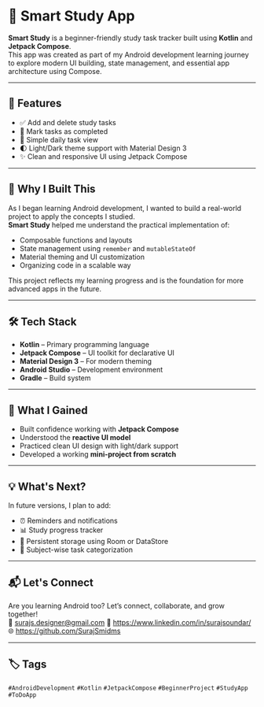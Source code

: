 # 📘 Smart Study App

**Smart Study** is a beginner-friendly study task tracker built using **Kotlin** and **Jetpack Compose**.  
This app was created as part of my Android development learning journey to explore modern UI building, state management, and essential app architecture using Compose.

---

## 🚀 Features

- ✅ Add and delete study tasks
- 📌 Mark tasks as completed
- 📅 Simple daily task view
- 🌓 Light/Dark theme support with Material Design 3
- ✨ Clean and responsive UI using Jetpack Compose

---

## 🧠 Why I Built This

As I began learning Android development, I wanted to build a real-world project to apply the concepts I studied.  
**Smart Study** helped me understand the practical implementation of:

- Composable functions and layouts
- State management using `remember` and `mutableStateOf`
- Material theming and UI customization
- Organizing code in a scalable way

This project reflects my learning progress and is the foundation for more advanced apps in the future.

---

## 🛠️ Tech Stack

- **Kotlin** – Primary programming language  
- **Jetpack Compose** – UI toolkit for declarative UI  
- **Material Design 3** – For modern theming  
- **Android Studio** – Development environment  
- **Gradle** – Build system

---

## 🌱 What I Gained

- Built confidence working with **Jetpack Compose**
- Understood the **reactive UI model**
- Practiced clean UI design with light/dark support
- Developed a working **mini-project from scratch**

---

## 💡 What's Next?

In future versions, I plan to add:

- ⏰ Reminders and notifications  
- 📊 Study progress tracker  
- 💾 Persistent storage using Room or DataStore  
- 🧠 Subject-wise task categorization  

---

## 📬 Let's Connect

Are you learning Android too? Let’s connect, collaborate, and grow together!  
📧 surajs.designer@gmail.com
🔗 https://www.linkedin.com/in/surajsoundar/  
🌐 https://github.com/SurajSmidms

---

## 🏷️ Tags

`#AndroidDevelopment` `#Kotlin` `#JetpackCompose` `#BeginnerProject` `#StudyApp` `#ToDoApp`
